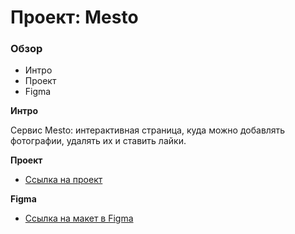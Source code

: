 # Проект: Mesto

### Обзор

- Интро
- Проект
- Figma

**Интро**

Cервис Mesto: интерактивная страница, куда можно добавлять фотографии, удалять их и ставить лайки.

**Проект**

- [Ссылка на проект](https://github.com/DobrodeyIgor/mesto-project-bootcamp)

**Figma**

- [Ссылка на макет в Figma](https://www.figma.com/file/2cn9N9jSkmxD84oJik7xL7/JavaScript.-Sprint-4?node-id=0%3A1)
